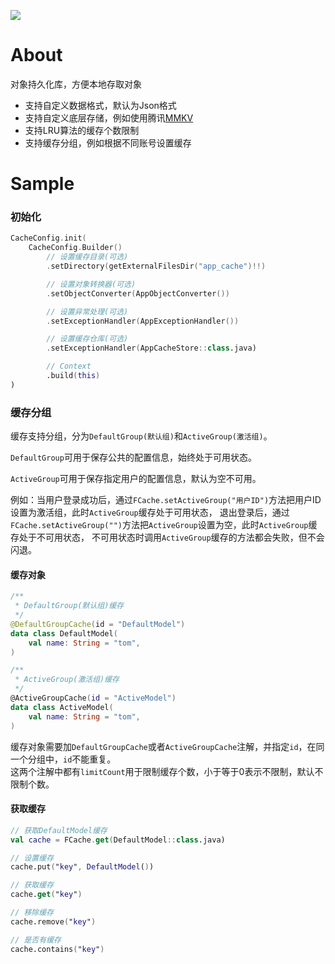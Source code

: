 [![](https://jitpack.io/v/zj565061763/cache.svg)](https://jitpack.io/#zj565061763/cache)

# About

对象持久化库，方便本地存取对象

* 支持自定义数据格式，默认为Json格式
* 支持自定义底层存储，例如使用腾讯[MMKV](https://github.com/Tencent/MMKV)
* 支持LRU算法的缓存个数限制
* 支持缓存分组，例如根据不同账号设置缓存

# Sample

### 初始化

```kotlin
CacheConfig.init(
    CacheConfig.Builder()
        // 设置缓存目录(可选)
        .setDirectory(getExternalFilesDir("app_cache")!!)

        // 设置对象转换器(可选)
        .setObjectConverter(AppObjectConverter())

        // 设置异常处理(可选)
        .setExceptionHandler(AppExceptionHandler())

        // 设置缓存仓库(可选)
        .setExceptionHandler(AppCacheStore::class.java)

        // Context
        .build(this)
)
```

### 缓存分组

缓存支持分组，分为`DefaultGroup(默认组)`和`ActiveGroup(激活组)`。

`DefaultGroup`可用于保存公共的配置信息，始终处于可用状态。

`ActiveGroup`可用于保存指定用户的配置信息，默认为空不可用。

例如：当用户登录成功后，通过`FCache.setActiveGroup("用户ID")`方法把用户ID设置为激活组，此时`ActiveGroup`缓存处于可用状态，
退出登录后，通过`FCache.setActiveGroup("")`方法把`ActiveGroup`设置为空，此时`ActiveGroup`缓存处于不可用状态，
不可用状态时调用`ActiveGroup`缓存的方法都会失败，但不会闪退。

#### 缓存对象

```kotlin
/**
 * DefaultGroup(默认组)缓存
 */
@DefaultGroupCache(id = "DefaultModel")
data class DefaultModel(
    val name: String = "tom",
)

/**
 * ActiveGroup(激活组)缓存
 */
@ActiveGroupCache(id = "ActiveModel")
data class ActiveModel(
    val name: String = "tom",
)
```

缓存对象需要加`DefaultGroupCache`或者`ActiveGroupCache`注解，并指定`id`，在同一个分组中，`id`不能重复。<br>
这两个注解中都有`limitCount`用于限制缓存个数，小于等于0表示不限制，默认不限制个数。

#### 获取缓存

```kotlin
// 获取DefaultModel缓存
val cache = FCache.get(DefaultModel::class.java)

// 设置缓存
cache.put("key", DefaultModel())

// 获取缓存
cache.get("key")

// 移除缓存
cache.remove("key")

// 是否有缓存
cache.contains("key")
```